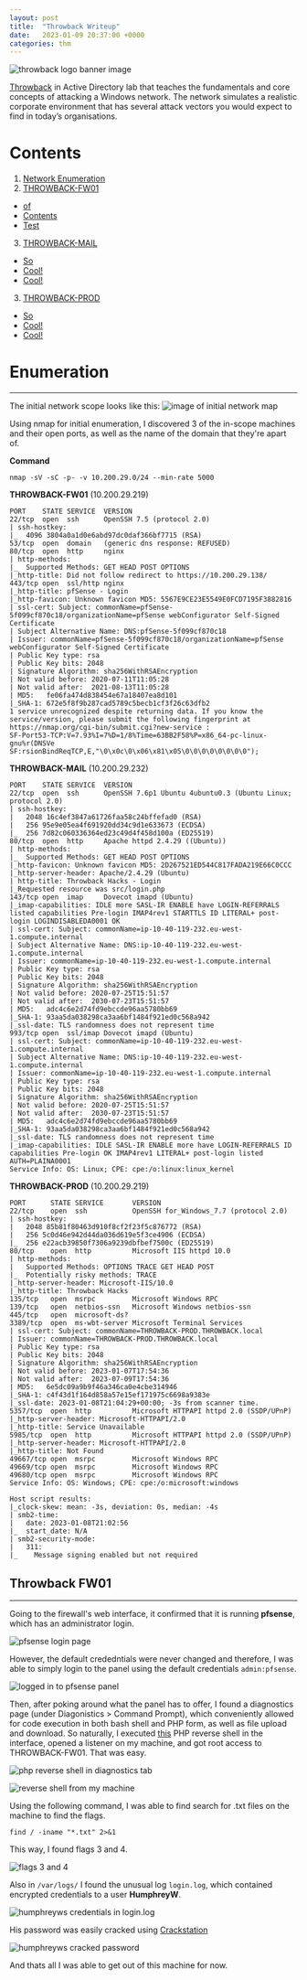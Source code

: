 ```yaml
---
layout: post
title:  "Throwback Writeup"
date:   2023-01-09 20:37:00 +0000
categories: thm
---
```


![throwback logo banner image](/assets/img/posts/throwback/banner.webp)

[Throwback] in Active Directory lab that teaches the fundamentals and core concepts of attacking a Windows network. The network simulates a realistic corporate environment that has several attack vectors you would expect to find in today’s organisations.

# Contents
1. [Network Enumeration](#Enumeration)
2. [THROWBACK-FW01](#throwback-fw01)
 - [of](#)
 - [Contents](#)
 - [Test](#)
3. [THROWBACK-MAIL](#throwback-mail)
 - [So](#)
 - [Cool!](#)
 - [Cool!](#)
3. [THROWBACK-PROD](#throwback-prod)
 - [So](#)
 - [Cool!](#)
 - [Cool!](#)

# Enumeration
---

The initial network scope looks like this:
![image of initial network map](/assets/img/posts/throwback/network_layout.webp)

Using nmap for initial enumeration, I discovered 3 of the in-scope machines and their open ports, as well as the name of the domain that they're apart of.

**Command**
```shell
nmap -sV -sC -p- -v 10.200.29.0/24 --min-rate 5000
```

**THROWBACK-FW01** (10.200.29.219)
```shell
PORT    STATE SERVICE  VERSION
22/tcp  open  ssh      OpenSSH 7.5 (protocol 2.0)
| ssh-hostkey:
|_  4096 3804a0a1d0e6abd97dc0daf366bf7715 (RSA)
53/tcp  open  domain   (generic dns response: REFUSED)
80/tcp  open  http     nginx
| http-methods:
|_  Supported Methods: GET HEAD POST OPTIONS
|_http-title: Did not follow redirect to https://10.200.29.138/
443/tcp open  ssl/http nginx
|_http-title: pfSense - Login
|_http-favicon: Unknown favicon MD5: 5567E9CE23E5549E0FCD7195F3882816
| ssl-cert: Subject: commonName=pfSense-5f099cf870c18/organizationName=pfSense webConfigurator Self-Signed Certificate
| Subject Alternative Name: DNS:pfSense-5f099cf870c18
| Issuer: commonName=pfSense-5f099cf870c18/organizationName=pfSense webConfigurator Self-Signed Certificate
| Public Key type: rsa
| Public Key bits: 2048
| Signature Algorithm: sha256WithRSAEncryption
| Not valid before: 2020-07-11T11:05:28
| Not valid after:  2021-08-13T11:05:28
| MD5:   fe06fa474d838454e67a18407ea8d101
|_SHA-1: 672e5f8f9b287cad5789c5becb1cf3f26c63dfb2
1 service unrecognized despite returning data. If you know the service/version, please submit the following fingerprint at https://nmap.org/cgi-bin/submit.cgi?new-service :
SF-Port53-TCP:V=7.93%I=7%D=1/8%Time=63BB2F58%P=x86_64-pc-linux-gnu%r(DNSVe
SF:rsionBindReqTCP,E,"\0\x0c\0\x06\x81\x05\0\0\0\0\0\0\0\0");
```

**THROWBACK-MAIL** (10.200.29.232)
```shell
PORT    STATE SERVICE  VERSION
22/tcp  open  ssh      OpenSSH 7.6p1 Ubuntu 4ubuntu0.3 (Ubuntu Linux; protocol 2.0)
| ssh-hostkey:
|   2048 16c4ef3847a61726faa58c24bffefad0 (RSA)
|   256 95e9e05ea4f691920dd34c9d1e633673 (ECDSA)
|_  256 7d82c060336364ed23c49d4f458d100a (ED25519)
80/tcp  open  http     Apache httpd 2.4.29 ((Ubuntu))
| http-methods:
|_  Supported Methods: GET HEAD POST OPTIONS
|_http-favicon: Unknown favicon MD5: 2D267521ED544C817FADA219E66C0CCC
|_http-server-header: Apache/2.4.29 (Ubuntu)
| http-title: Throwback Hacks - Login
|_Requested resource was src/login.php
143/tcp open  imap     Dovecot imapd (Ubuntu)
|_imap-capabilities: IDLE more SASL-IR ENABLE have LOGIN-REFERRALS listed capabilities Pre-login IMAP4rev1 STARTTLS ID LITERAL+ post-login LOGINDISABLEDA0001 OK
| ssl-cert: Subject: commonName=ip-10-40-119-232.eu-west-1.compute.internal
| Subject Alternative Name: DNS:ip-10-40-119-232.eu-west-1.compute.internal
| Issuer: commonName=ip-10-40-119-232.eu-west-1.compute.internal
| Public Key type: rsa
| Public Key bits: 2048
| Signature Algorithm: sha256WithRSAEncryption
| Not valid before: 2020-07-25T15:51:57
| Not valid after:  2030-07-23T15:51:57
| MD5:   adc4c6e2d74fd9ebccde96aa5780bb69
|_SHA-1: 93aa5da038298ca3aa6bf1484f921ed0c568a942
|_ssl-date: TLS randomness does not represent time
993/tcp open  ssl/imap Dovecot imapd (Ubuntu)
| ssl-cert: Subject: commonName=ip-10-40-119-232.eu-west-1.compute.internal
| Subject Alternative Name: DNS:ip-10-40-119-232.eu-west-1.compute.internal
| Issuer: commonName=ip-10-40-119-232.eu-west-1.compute.internal
| Public Key type: rsa
| Public Key bits: 2048
| Signature Algorithm: sha256WithRSAEncryption
| Not valid before: 2020-07-25T15:51:57
| Not valid after:  2030-07-23T15:51:57
| MD5:   adc4c6e2d74fd9ebccde96aa5780bb69
|_SHA-1: 93aa5da038298ca3aa6bf1484f921ed0c568a942
|_ssl-date: TLS randomness does not represent time
|_imap-capabilities: IDLE SASL-IR ENABLE more have LOGIN-REFERRALS ID capabilities Pre-login OK IMAP4rev1 LITERAL+ post-login listed AUTH=PLAINA0001
Service Info: OS: Linux; CPE: cpe:/o:linux:linux_kernel
```

**THROWBACK-PROD** (10.200.29.219)
```
PORT      STATE SERVICE       VERSION
22/tcp    open  ssh           OpenSSH for_Windows_7.7 (protocol 2.0)
| ssh-hostkey:
|   2048 85b81f80463d910f8cf2f23f5c876772 (RSA)
|   256 5c0d46e942d44da036d619e5f3ce4906 (ECDSA)
|_  256 e22acb39850f7306a9239dbfbef7500c (ED25519)
80/tcp    open  http          Microsoft IIS httpd 10.0
| http-methods:
|   Supported Methods: OPTIONS TRACE GET HEAD POST
|_  Potentially risky methods: TRACE
|_http-server-header: Microsoft-IIS/10.0
|_http-title: Throwback Hacks
135/tcp   open  msrpc         Microsoft Windows RPC
139/tcp   open  netbios-ssn   Microsoft Windows netbios-ssn
445/tcp   open  microsoft-ds?
3389/tcp  open  ms-wbt-server Microsoft Terminal Services
| ssl-cert: Subject: commonName=THROWBACK-PROD.THROWBACK.local
| Issuer: commonName=THROWBACK-PROD.THROWBACK.local
| Public Key type: rsa
| Public Key bits: 2048
| Signature Algorithm: sha256WithRSAEncryption
| Not valid before: 2023-01-07T17:54:36
| Not valid after:  2023-07-09T17:54:36
| MD5:   6e5dc09a9b9f46a346ca0e4cbe314946
|_SHA-1: c4f43d1f164d858a57e15ef171975c6698a9383e
|_ssl-date: 2023-01-08T21:04:29+00:00; -3s from scanner time.
5357/tcp  open  http          Microsoft HTTPAPI httpd 2.0 (SSDP/UPnP)
|_http-server-header: Microsoft-HTTPAPI/2.0
|_http-title: Service Unavailable
5985/tcp  open  http          Microsoft HTTPAPI httpd 2.0 (SSDP/UPnP)
|_http-server-header: Microsoft-HTTPAPI/2.0
|_http-title: Not Found
49667/tcp open  msrpc         Microsoft Windows RPC
49669/tcp open  msrpc         Microsoft Windows RPC
49680/tcp open  msrpc         Microsoft Windows RPC
Service Info: OS: Windows; CPE: cpe:/o:microsoft:windows

Host script results:
|_clock-skew: mean: -3s, deviation: 0s, median: -4s
| smb2-time:
|   date: 2023-01-08T21:02:56
|_  start_date: N/A
| smb2-security-mode:
|   311:
|_    Message signing enabled but not required
```

## Throwback FW01
---
Going to the firewall's web interface, it confirmed that it is running **pfsense**, which has an administrator login.

![pfsense login page](/assets/img/posts/1_pfsense_login_page.png)

However, the default crededntials were never changed and therefore, I was able to simply login to the panel using the  default credentials `admin:pfsense`.

![logged in to pfsense panel](/assets/img/posts/2_pfsense_admin.webp)

Then, after poking around what the panel has to offer, I found a diagnostics page (under Diagonistics > Command Prompt), which conveniently allowed for code execution in both bash shell and PHP form, as well as file upload and download. So naturally, I executed [this](https://raw.githubusercontent.com/pentestmonkey/php-reverse-shell/master/php-reverse-shell.php) PHP reverse shell in the interface, opened a listener on my machine, and got root access to THROWBACK-FW01. That was easy.

![php reverse shell in diagnostics tab](/assets/img/posts/3_pfsense_phprs.webp)

![reverse shell from my machine](/assets/img/posts/4_pfsense_root.webp)

Using the following command, I was able to find search for .txt files on the machine to find the flags.

```shell
find / -iname "*.txt" 2>&1
```

This way, I found flags 3 and 4.

![flags 3 and 4](/assets/img/posts/5_fw01_flags.webp)

Also in `/var/logs/` I found the unusual log `login.log`, which contained encrypted credentials to a user **HumphreyW**.

![humphreyws credentials in login.log](/assets/img/posts/6_humphreyw_creds.webp)

His password was easily cracked using [Crackstation](https://crackstation.net/)

![humphreyws cracked password](/assets/img/posts/7_humphrey_cracked.webp)

And thats all I was able to get out of this machine for now.

[Throwback]: https://tryhackme.com/room/throwback
